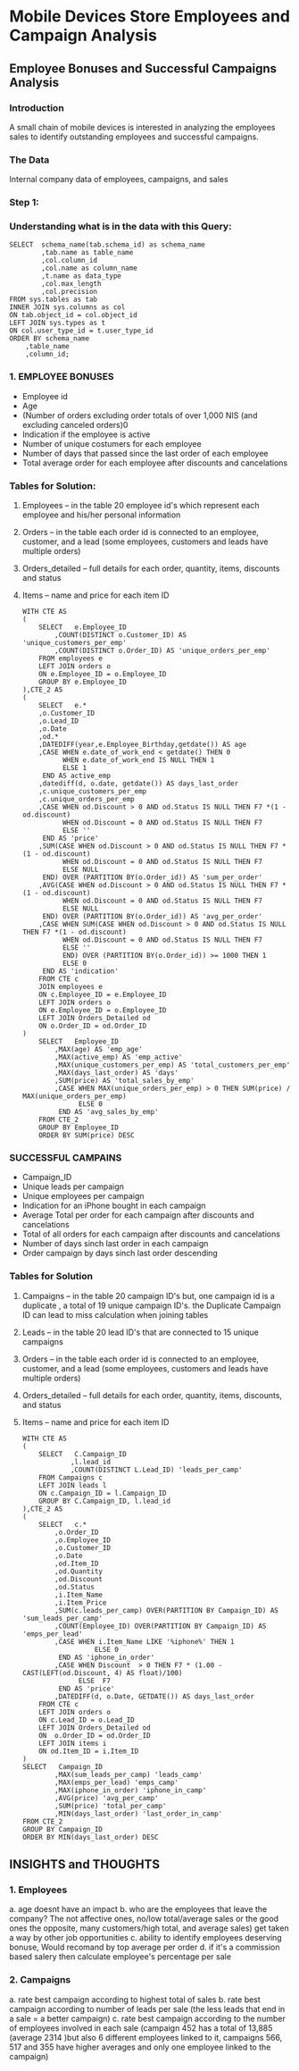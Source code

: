 # Mobile Devices Store Employees and Campaign Analysis 
 

## Employee Bonuses and Successful Campaigns Analysis


### Introduction 
A small chain of mobile devices is interested in analyzing the employees
sales to identify outstanding employees and successful campaigns.

### The Data
Internal company data of employees, campaigns, and sales


### Step 1:
### Understanding what is in the data with this Query:


	SELECT	schema_name(tab.schema_id) as schema_name
			,tab.name as table_name
			,col.column_id
			,col.name as column_name
			,t.name as data_type    
			,col.max_length
			,col.precision
	FROM sys.tables as tab
	INNER JOIN sys.columns as col
	ON tab.object_id = col.object_id
	LEFT JOIN sys.types as t
	ON col.user_type_id = t.user_type_id
	ORDER BY schema_name
		,table_name 
		,column_id;

### 1. EMPLOYEE BONUSES


- Employee id
- Age
- (Number of orders excluding order totals of over 1,000 NIS (and excluding canceled orders)0
- Indication if the employee is active
- Number of unique costumers for each employee
- Number of days that passed since the last order of each employee
- Total average order for each employee after discounts and cancelations

### Tables for Solution:
1.	Employees – in the table 20 employee id's which represent each employee and his/her personal information
2.	Orders – in the table each order id is connected to an employee, customer, and a lead 
		(some employees, customers and leads have multiple orders)
3.	Orders_detailed – full details for each order, quantity, items, discounts and status
4.	Items – name and price for each item ID


		WITH CTE AS
		(
			SELECT	 e.Employee_ID 
				,COUNT(DISTINCT o.Customer_ID) AS 'unique_customers_per_emp'
				,COUNT(DISTINCT o.Order_ID) AS 'unique_orders_per_emp'
			FROM employees e
			LEFT JOIN orders o
			ON e.Employee_ID = o.Employee_ID
			GROUP BY e.Employee_ID
		),CTE_2 AS
		(
			SELECT	 e.*
			,o.Customer_ID
			,o.Lead_ID
			,o.Date
			,od.*
			,DATEDIFF(year,e.Employee_Birthday,getdate()) AS age
			,CASE WHEN e.date_of_work_end < getdate() THEN 0    
				  WHEN e.date_of_work_end IS NULL THEN 1
				  ELSE 1
			 END AS active_emp	
			,datediff(d, o.date, getdate()) AS days_last_order
			,c.unique_customers_per_emp
			,c.unique_orders_per_emp
			,CASE WHEN od.Discount > 0 AND od.Status IS NULL THEN F7 *(1 - od.discount)
			      WHEN od.Discount = 0 AND od.Status IS NULL THEN F7
			      ELSE ''
			 END AS 'price'
			,SUM(CASE WHEN od.Discount > 0 AND od.Status IS NULL THEN F7 *(1 - od.discount)
				  WHEN od.Discount = 0 AND od.Status IS NULL THEN F7
				  ELSE NULL
			 END) OVER (PARTITION BY(o.Order_id)) AS 'sum_per_order'
			,AVG(CASE WHEN od.Discount > 0 AND od.Status IS NULL THEN F7 *(1 - od.discount)
				  WHEN od.Discount = 0 AND od.Status IS NULL THEN F7
				  ELSE NULL
			 END) OVER (PARTITION BY(o.Order_id)) AS 'avg_per_order'
			,CASE WHEN SUM(CASE WHEN od.Discount > 0 AND od.Status IS NULL THEN F7 *(1 - od.discount)
			      WHEN od.Discount = 0 AND od.Status IS NULL THEN F7
			      ELSE ''
			      END) OVER (PARTITION BY(o.Order_id)) >= 1000 THEN 1 
			      ELSE 0
			 END AS 'indication'
			FROM CTE c
			JOIN employees e
			ON c.Employee_ID = e.Employee_ID
			LEFT JOIN orders o
			ON e.Employee_ID = o.Employee_ID
			LEFT JOIN Orders_Detailed od
			ON o.Order_ID = od.Order_ID
		)
			SELECT	 Employee_ID
				,MAX(age) AS 'emp_age'
				,MAX(active_emp) AS 'emp_active'
				,MAX(unique_customers_per_emp) AS 'total_customers_per_emp'
				,MAX(days_last_order) AS 'days'
				,SUM(price) AS 'total_sales_by_emp'
				,CASE WHEN MAX(unique_orders_per_emp) > 0 THEN SUM(price) / MAX(unique_orders_per_emp)
				      ELSE 0
				 END AS 'avg_sales_by_emp'
			FROM CTE_2
			GROUP BY Employee_ID
			ORDER BY SUM(price) DESC

### SUCCESSFUL CAMPAINS


- Campaign_ID
- Unique leads per campaign
- Unique employees per campaign
- Indication for an iPhone bought in each campaign
- Average Total per order for each campaign after discounts and cancelations
- Total of all orders for each campaign after discounts and cancelations
- Number of days sinch last order in each campaign
- Order campaign by days sinch last order descending

### Tables for Solution
1.	Campaigns – in the table 20 campaign ID's  but, one campaign id is a duplicate , a total of 19 unique campaign ID's. 
	the Duplicate Campaign ID can lead to miss calculation when joining tables
2.	Leads – in the table 20 lead ID's that are connected to 15 unique campaigns 
3.	Orders – in the table each order id is connected to an employee, customer, 
	and a lead (some employees, customers and leads have multiple orders)
4.	Orders_detailed – full details for each order, quantity, items, discounts, and status
5.	Items – name and price for each item ID



		WITH CTE AS
		(
			SELECT   C.Campaign_ID
					,l.lead_id
					,COUNT(DISTINCT L.Lead_ID) 'leads_per_camp'
			FROM Campaigns c
			LEFT JOIN leads l
			ON c.Campaign_ID = l.Campaign_ID
			GROUP BY C.Campaign_ID, l.lead_id
		),CTE_2 AS
		(
			SELECT	 c.*
				,o.Order_ID
				,o.Employee_ID
				,o.Customer_ID
				,o.Date
				,od.Item_ID
				,od.Quantity
				,od.Discount
				,od.Status
				,i.Item_Name
				,i.Item_Price
				,SUM(c.leads_per_camp) OVER(PARTITION BY Campaign_ID) AS 'sum_leads_per_camp'
				,COUNT(Employee_ID) OVER(PARTITION BY Campaign_ID) AS 'emps_per_lead'
				,CASE WHEN i.Item_Name LIKE '%iphone%' THEN 1
						  ELSE 0
				 END AS 'iphone_in_order'
				,CASE WHEN Discount  > 0 THEN F7 * (1.00 - CAST(LEFT(od.Discount, 4) AS float)/100)
					  ELSE  F7 
				 END AS 'price'
				,DATEDIFF(d, o.Date, GETDATE()) AS days_last_order
			FROM CTE c
			LEFT JOIN orders o
			ON c.Lead_ID = o.Lead_ID
			LEFT JOIN Orders_Detailed od
			ON  o.Order_ID = od.Order_ID
			LEFT JOIN items i
			ON od.Item_ID = i.Item_ID
		)
		SELECT	 Campaign_ID
				,MAX(sum_leads_per_camp) 'leads_camp'
				,MAX(emps_per_lead) 'emps_camp'
				,MAX(iphone_in_order) 'iphone_in_camp'
				,AVG(price) 'avg_per_camp'
				,SUM(price) 'total_per_camp'
				,MIN(days_last_order) 'last_order_in_camp'		
		FROM CTE_2
		GROUP BY Campaign_ID
		ORDER BY MIN(days_last_order) DESC

## INSIGHTS and THOUGHTS


### 1. Employees
a.	age doesnt have an impact
b.	who are the employees that leave the company? The not affective ones, no/low total/average sales 
   	or the good ones  the opposite, many customers/high total, and average sales) 
   	get taken a way by other job opportunities
c.	ability to identify employees deserving bonuse, Would recomand by top average per order
d.	if it's a commission based salery then calculate employee's percentage per sale

### 2.	Campaigns
a. rate best campaign according to highest total of sales
b. rate best campaign according to number of leads per sale 
   (the less leads that end in a sale = a better campaign)
c. rate best campaign according to the number of employees involved in each sale
   (campaign 452 has a total of 13,885 (average 2314 )but also 6 different employees linked to it, 
   campaigns 566, 517 and 355 have higher averages and only one employee linked to the campaign)

